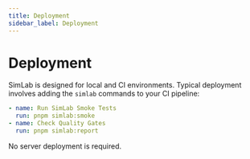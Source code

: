 ```yaml
---
title: Deployment
sidebar_label: Deployment
---
```


# Deployment

SimLab is designed for local and CI environments. Typical deployment involves adding the `simlab` commands to your CI pipeline:

```yaml
- name: Run SimLab Smoke Tests
  run: pnpm simlab:smoke
- name: Check Quality Gates
  run: pnpm simlab:report
```

No server deployment is required.
